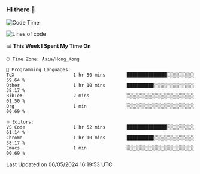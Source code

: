 ### Hi there 👋

<!--
**nicehiro/nicehiro** is a ✨ _special_ ✨ repository because its `README.md` (this file) appears on your GitHub profile.

Here are some ideas to get you started:

- 🔭 I’m currently working on ...
- 🌱 I’m currently learning ...
- 👯 I’m looking to collaborate on ...
- 🤔 I’m looking for help with ...
- 💬 Ask me about ...
- 📫 How to reach me: ...
- 😄 Pronouns: ...
- ⚡ Fun fact: ...
-->

<!--START_SECTION:waka-->
![Code Time](http://img.shields.io/badge/Code%20Time-322%20hrs%2010%20mins-blue)

![Lines of code](https://img.shields.io/badge/From%20Hello%20World%20I%27ve%20Written-2.7%20million%20lines%20of%20code-blue)

📊 **This Week I Spent My Time On** 

```text
🕑︎ Time Zone: Asia/Hong_Kong

💬 Programming Languages: 
TeX                      1 hr 50 mins        ███████████████░░░░░░░░░░   59.64 % 
Other                    1 hr 10 mins        ██████████░░░░░░░░░░░░░░░   38.17 % 
BibTeX                   2 mins              ░░░░░░░░░░░░░░░░░░░░░░░░░   01.50 % 
Org                      1 min               ░░░░░░░░░░░░░░░░░░░░░░░░░   00.69 % 

🔥 Editors: 
VS Code                  1 hr 52 mins        ███████████████░░░░░░░░░░   61.14 % 
Chrome                   1 hr 10 mins        ██████████░░░░░░░░░░░░░░░   38.17 % 
Emacs                    1 min               ░░░░░░░░░░░░░░░░░░░░░░░░░   00.69 % 
```


 Last Updated on 06/05/2024 16:19:53 UTC
<!--END_SECTION:waka-->
